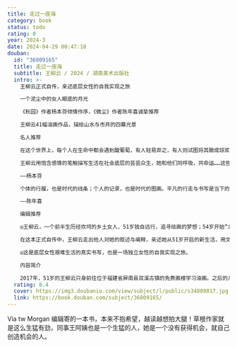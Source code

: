 ```yaml
---
title: 走过一座海
category: book
status: todo
rating: 0
year: 2024-3
date: 2024-04-29 00:47:18
douban:
  id: "36809165"
  title: 走过一座海
  subtitle: 王柳云 / 2024 / 湖南美术出版社
  intro: >-
    王柳云正式自传，亲述底层女性的自我实现之旅

    一个泥尘中的女人眼底的月光

    《秋园》作者杨本芬倾情作序，《微尘》作者陈年喜诚挚推荐

    王柳云41幅油画作品，描绘山水与市井的四幕光景

    名人推荐

    在这个世界上，每个人在生命中都会遇到酸葡萄，有人轻易弃之，有人则试图将其酿成琼浆，即使不行，也要吃下去果腹，王女士就属于后者。

    王柳云用饱含感情的笔触描写生活在社会底层的芸芸众生，她和他们同呼吸，共命运……这些故事在我们的情感深处产生回响，引发共鸣，这也是这本书中一道亮丽的风景线。

    ——杨本芬

    个体的行履，也是时代的线条；个人的记录，也是时代的图画。平凡的行走与书写是当下的声音，也将成为历史的回响。

    ——陈年喜

    编辑推荐

    ◎王柳云，一个前半生历经坎坷的乡土女人，51岁独自远行，追寻绘画的梦想；54岁开始“北漂”，白天在写字楼里做保洁员，夜晚徜徉在丰富的精神世界，画画，写作。她的故事被多家主流媒体报道后，触动了许多人的心灵。

    在这本正式自传中，王柳云走出他人对她的叙述与阐释，亲述她从51岁开启的新生活，用文字和41幅画作，勾勒出一个泥尘中的女人眼底的月光。

    ◎这是底层女性艰难生活的真实书写，也是一场独立女性的自我实现之旅。

    内容简介

    2017年，51岁的王柳云只身前往位于福建省屏南县双溪古镇的免费画楼学习油画。之后的几年，她辗转于地处浙江省沿海的家、深圳市大芬油画村、河南省柘城县的官庄村等地，学画、打工、游历，还曾在乡村学校当美术老师。2020年，王柳云开始“北漂”，白天在写字楼里做保洁员，夜里在自己的一方天地里画画、写作。许多媒体都曾对她的故事进行叙述和阐释。本书是王柳云的自传作品，她走出媒体的叙事，以亲历者的视角讲述自己从51岁开始的新生活，既有在山水间的诗意漫游，也有对底层女性群像的真实刻画。此外，本书还收录了王柳云的41幅油画作品。
  rating: 8.4
  cover: https://img3.doubanio.com/view/subject/l/public/s34809817.jpg
  link: https://book.douban.com/subject/36809165/
---
```


Via tw Morgan 编辑寄的一本书，本来不抱希望，越读越想拍大腿！草根作家就是这么生猛有劲，同事王阿姨也是一个生猛的人，她是一个没有获得机会，就自己创造机会的人。
